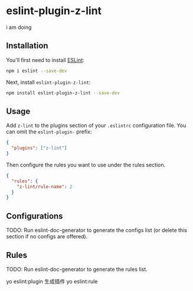 # eslint-plugin-z-lint

i am doing

## Installation

You'll first need to install [ESLint](https://eslint.org/):

```sh
npm i eslint --save-dev
```

Next, install `eslint-plugin-z-lint`:

```sh
npm install eslint-plugin-z-lint --save-dev
```

## Usage

Add `z-lint` to the plugins section of your `.eslintrc` configuration file. You can omit the `eslint-plugin-` prefix:

```json
{
  "plugins": ["z-lint"]
}
```

Then configure the rules you want to use under the rules section.

```json
{
  "rules": {
    "z-lint/rule-name": 2
  }
}
```

## Configurations

<!-- begin auto-generated configs list -->

TODO: Run eslint-doc-generator to generate the configs list (or delete this section if no configs are offered).

<!-- end auto-generated configs list -->

## Rules

<!-- begin auto-generated rules list -->

TODO: Run eslint-doc-generator to generate the rules list.

<!-- end auto-generated rules list -->

yo eslint:plugin 生成插件
yo eslint:rule
